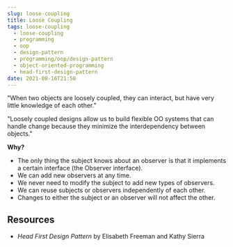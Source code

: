 ```yaml
---
slug: loose-coupling
title: Loose Coupling
tags: loose-coupling
  - loose-coupling
  - programming
  - oop
  - design-pattern
  - programming/oop/design-pattern
  - object-oriented-programming
  - head-first-design-pattern
date: 2021-08-16T21:50
---
```



"When two objects are loosely coupled, they can interact, but have very little
knowledge of each other."

"Loosely coupled designs allow us to build flexible OO systems that can handle
change because they minimize the interdependency between objects."

**Why?**

- The only thing the subject knows about an observer is that it implements
 a certain interface (the Observer interface).
- We can add new observers at any time.
- We never need to modify the subject to add new types of observers.
- We can reuse subjects or observers independently of each other.
- Changes to either the subject or an observer will not affect the other.

## Resources

- _Head First Design Pattern_ by Elisabeth Freeman and Kathy Sierra

